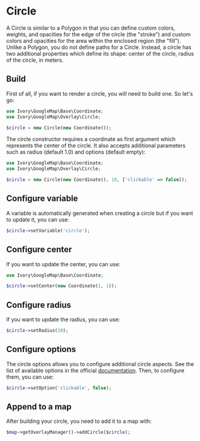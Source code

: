 # Circle

A Circle is similar to a Polygon in that you can define custom colors, weights, and opacities for the edge of the
circle (the "stroke") and custom colors and opacities for the area within the enclosed region (the "fill"). Unlike a
Polygon, you do not define paths for a Circle. Instead, a circle has two additional properties which define its shape:
center of the circle, radius of the circle, in meters.

## Build

First of all, if you want to render a circle, you will need to build one. So let's go:

``` php
use Ivory\GoogleMap\Base\Coordinate;
use Ivory\GoogleMap\Overlay\Circle;

$circle = new Circle(new Coordinate());
```

The circle constructor requires a coordinate as first argument which represents the center of the circle. It also 
accepts additional parameters such as radius (default 1.0) and options (default empty):

``` php
use Ivory\GoogleMap\Base\Coordinate;
use Ivory\GoogleMap\Overlay\Circle;

$circle = new Circle(new Coordinate(), 10, ['clickable' => false]);
```

## Configure variable

A variable is automatically generated when creating a circle but if you want to update it, you can use:

``` php
$circle->setVariable('circle');
```

## Configure center

If you want to update the center, you can use:

``` php
use Ivory\GoogleMap\Base\Coordinate;

$circle->setCenter(new Coordinate(1, 1));
```

## Configure radius

If you want to update the radius, you can use:

``` php
$circle->setRadius(10);
```

## Configure options

The circle options allows you to configure additional circle aspects. See the list of available options in the official
[documentation](https://developers.google.com/maps/documentation/javascript/reference#CircleOptions). Then, to 
configure them, you can use:

``` php
$circle->setOption('clickable', false);
```

## Append to a map

After building your circle, you need to add it to a map with:

``` php
$map->getOverlayManager()->addCircle($circle);
```
